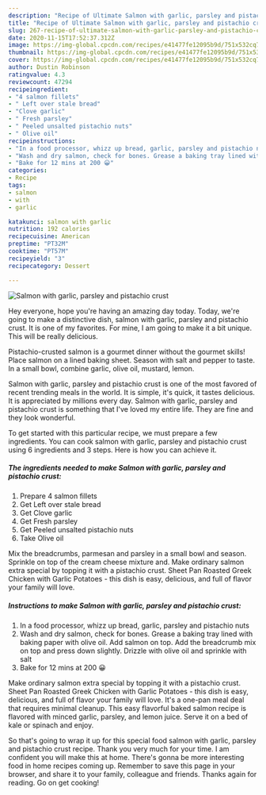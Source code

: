 ```yaml
---
description: "Recipe of Ultimate Salmon with garlic, parsley and pistachio crust"
title: "Recipe of Ultimate Salmon with garlic, parsley and pistachio crust"
slug: 267-recipe-of-ultimate-salmon-with-garlic-parsley-and-pistachio-crust
date: 2020-11-15T17:52:37.312Z
image: https://img-global.cpcdn.com/recipes/e41477fe12095b9d/751x532cq70/salmon-with-garlic-parsley-and-pistachio-crust-recipe-main-photo.jpg
thumbnail: https://img-global.cpcdn.com/recipes/e41477fe12095b9d/751x532cq70/salmon-with-garlic-parsley-and-pistachio-crust-recipe-main-photo.jpg
cover: https://img-global.cpcdn.com/recipes/e41477fe12095b9d/751x532cq70/salmon-with-garlic-parsley-and-pistachio-crust-recipe-main-photo.jpg
author: Dustin Robinson
ratingvalue: 4.3
reviewcount: 47294
recipeingredient:
- "4 salmon fillets"
- " Left over stale bread"
- "Clove garlic"
- " Fresh parsley"
- " Peeled unsalted pistachio nuts"
- " Olive oil"
recipeinstructions:
- "In a food processor, whizz up bread, garlic, parsley and pistachio nuts"
- "Wash and dry salmon, check for bones. Grease a baking tray lined with baking paper with olive oil. Add salmon on top. Add the breadcrumb mix on top and press down slightly. Drizzle with olive oil and sprinkle with salt"
- "Bake for 12 mins at 200 😀"
categories:
- Recipe
tags:
- salmon
- with
- garlic

katakunci: salmon with garlic 
nutrition: 192 calories
recipecuisine: American
preptime: "PT32M"
cooktime: "PT57M"
recipeyield: "3"
recipecategory: Dessert

---
```



![Salmon with garlic, parsley and pistachio crust](https://img-global.cpcdn.com/recipes/e41477fe12095b9d/751x532cq70/salmon-with-garlic-parsley-and-pistachio-crust-recipe-main-photo.jpg)

Hey everyone, hope you're having an amazing day today. Today, we're going to make a distinctive dish, salmon with garlic, parsley and pistachio crust. It is one of my favorites. For mine, I am going to make it a bit unique. This will be really delicious.

Pistachio-crusted salmon is a gourmet dinner without the gourmet skills! Place salmon on a lined baking sheet. Season with salt and pepper to taste. In a small bowl, combine garlic, olive oil, mustard, lemon.

Salmon with garlic, parsley and pistachio crust is one of the most favored of recent trending meals in the world. It is simple, it's quick, it tastes delicious. It is appreciated by millions every day. Salmon with garlic, parsley and pistachio crust is something that I've loved my entire life. They are fine and they look wonderful.


To get started with this particular recipe, we must prepare a few ingredients. You can cook salmon with garlic, parsley and pistachio crust using 6 ingredients and 3 steps. Here is how you can achieve it.

<!--inarticleads1-->

##### The ingredients needed to make Salmon with garlic, parsley and pistachio crust:

1. Prepare 4 salmon fillets
1. Get  Left over stale bread
1. Get Clove garlic
1. Get  Fresh parsley
1. Get  Peeled unsalted pistachio nuts
1. Take  Olive oil


Mix the breadcrumbs, parmesan and parsley in a small bowl and season. Sprinkle on top of the cream cheese mixture and. Make ordinary salmon extra special by topping it with a pistachio crust. Sheet Pan Roasted Greek Chicken with Garlic Potatoes - this dish is easy, delicious, and full of flavor your family will love. 

<!--inarticleads2-->

##### Instructions to make Salmon with garlic, parsley and pistachio crust:

1. In a food processor, whizz up bread, garlic, parsley and pistachio nuts
1. Wash and dry salmon, check for bones. Grease a baking tray lined with baking paper with olive oil. Add salmon on top. Add the breadcrumb mix on top and press down slightly. Drizzle with olive oil and sprinkle with salt
1. Bake for 12 mins at 200 😀


Make ordinary salmon extra special by topping it with a pistachio crust. Sheet Pan Roasted Greek Chicken with Garlic Potatoes - this dish is easy, delicious, and full of flavor your family will love. It&#39;s a one-pan meal deal that requires minimal cleanup. This easy flavorful baked salmon recipe is flavored with minced garlic, parsley, and lemon juice. Serve it on a bed of kale or spinach and enjoy. 

So that's going to wrap it up for this special food salmon with garlic, parsley and pistachio crust recipe. Thank you very much for your time. I am confident you will make this at home. There's gonna be more interesting food in home recipes coming up. Remember to save this page in your browser, and share it to your family, colleague and friends. Thanks again for reading. Go on get cooking!
